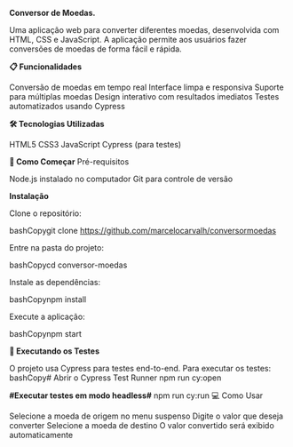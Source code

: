 **Conversor de Moedas.**

Uma aplicação web para converter diferentes moedas, desenvolvida com HTML, CSS e JavaScript. A aplicação permite aos usuários fazer conversões de moedas de forma fácil e rápida.

**📋 Funcionalidades**

Conversão de moedas em tempo real
Interface limpa e responsiva
Suporte para múltiplas moedas
Design interativo com resultados imediatos
Testes automatizados usando Cypress

**🛠️ Tecnologias Utilizadas**

HTML5
CSS3
JavaScript
Cypress (para testes)


**🚀 Como Começar**
Pré-requisitos

Node.js instalado no computador
Git para controle de versão


**Instalação**

Clone o repositório:

bashCopygit clone https://github.com/marcelocarvalh/conversormoedas

Entre na pasta do projeto:

bashCopycd conversor-moedas

Instale as dependências:

bashCopynpm install

Execute a aplicação:

bashCopynpm start

**🧪 Executando os Testes**

O projeto usa Cypress para testes end-to-end. Para executar os testes:
bashCopy# Abrir o Cypress Test Runner
npm run cy:open

**#Executar testes em modo headless#**
npm run cy:run
💻 Como Usar

Selecione a moeda de origem no menu suspenso
Digite o valor que deseja converter
Selecione a moeda de destino
O valor convertido será exibido automaticamente
